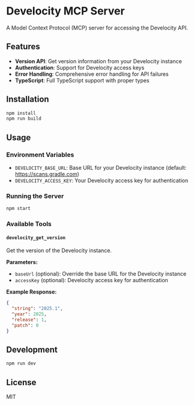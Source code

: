 # Develocity MCP Server

A Model Context Protocol (MCP) server for accessing the Develocity API.

## Features

- **Version API**: Get version information from your Develocity instance
- **Authentication**: Support for Develocity access keys
- **Error Handling**: Comprehensive error handling for API failures
- **TypeScript**: Full TypeScript support with proper types

## Installation

```bash
npm install
npm run build
```

## Usage

### Environment Variables

- `DEVELOCITY_BASE_URL`: Base URL for your Develocity instance (default: https://scans.gradle.com)
- `DEVELOCITY_ACCESS_KEY`: Your Develocity access key for authentication

### Running the Server

```bash
npm start
```

### Available Tools

#### `develocity_get_version`

Get the version of the Develocity instance.

**Parameters:**
- `baseUrl` (optional): Override the base URL for the Develocity instance
- `accessKey` (optional): Develocity access key for authentication

**Example Response:**
```json
{
  "string": "2025.1",
  "year": 2025,
  "release": 1,
  "patch": 0
}
```

## Development

```bash
npm run dev
```

## License

MIT
